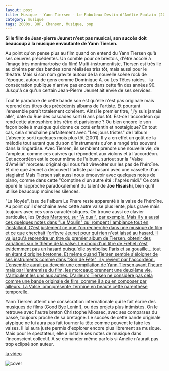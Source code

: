 ```yaml
---
layout: post
title: Musique - Yann Tiersen - Le Fabuleux Destin d'Amélie Poulain (2001)
category: musique
tags: 2000s, BOF, Chanson, Musique, pop
---
```

**Si le film de Jean-pierre Jeunet n'est pas musical, son succès doit beaucoup à la musique envoutante de Yann Tiersen.**

Au point qu'on pense plus au film quand on entend du Yann Tiersen qu'à ses oeuvres précédentes. Un comble pour ce brestois, d'être accolé à l'image très montmartroise du film! Multi-instrumentiste, Tiersen est très lié au cinéma par des bandes sons réalisées très tôt, mais aussi pour le théatre. Mais si son nom gravite autour de la nouvelle scène rock de l'époque, autour de gens comme Dominique A. ou Les Têtes raides,   la consécration publique n'arrive pas encore dans cette fin des années 90. Jusqu'à ce qu'un certain Jean-Pierre Jeunet ait envie de ses services.

Tout le paradoxe de cette bande son est qu'elle n'est pas originale mais reprend des titres des précédents albums de l'artiste. Et pourtant l'ensemble paraît totalement cohérent. Ainsi le premier titre, "j'y suis jamais allé", date du Rue des cascades sorti 6 ans plus tôt. Est-ce l'accordéon qui rend cette atmosphère très rétro et parisienne ? Ou bien encore le son façon boite à musique qui donne ce coté enfantin et nostalgique? En tout cas, cela s'enchaîne parfaitement avec "Les jours tristes" de l'album L'absente sorti quelques mois plus tôt (2001). Il y a en effet un goût de la mélodie tout autant que du son d'instruments qu'on a rangé très souvent dans la ringardise. Avec Tiersen, ils semblent prendre une nouvelle vie, de l'ampleur, comme ces cuivres qui répondent aux violons et à l'accordéon. Cet accordéon est le coeur même de l'album, surtout sur la "Valse d'Amélie" morceau original qui nous fait virevolter sur les pas de l’héroïne. Et dire que Jeunet a découvert l'artiste par hasard avec une cassette d'un stagiaire! Mais Tiersen sait aussi nous émouvoir avec quelques notes de piano, comme dans cette "Comptine d'un autre été : l'après midi." Ce coté épuré le rapproche paradoxalement du talent de **Joe Hisaishi**, bien qu'il utilise beaucoup moins les silences.

"La Noyée", issu de l'album Le Phare reste apparenté à la valse de l’héroïne. Au point qu'il s'enchaine avec cette autre valse plus lente, plus grave mais toujours avec ces sons caractéristiques. On trouve aussi ce clavier particulier, les <span style="text-decoration:underline;"><a href="https://fr.wikipedia.org/wiki/Ondes_Martenot">Ondes Martenot</a>, sur "A quai", par exemple. Mais il y a aussi ces quelques notes dans "Le Moulin" qui rompent l'ambiance tout en l'installant. C'est justement ce que l'on recherche dans une musique de film et ce que cherchait l'orfèvre Jeunet pour qui rien n'est laissé au hasard. Il va jusqu'à reprendre un titre du premier album de Tiersen, obtenir des variations sur le thème de la valse. Le choix d'un titre de Fréhel n'est évidemment pas un hasard puisqu'elle symbolise Paris et sa gouaille....tout en étant d'origine bretonne. Et même quand Tiersen semble s'éloigner de ses instruments comme dans "Soir de Fête", il y revient par l'accordéon. L'ensemble aurait pu devenir une compilation de Yann Tiersen avant l'heure mais par l'entremise du film, les morceaux prennent une deuxième vie, s'articulent les uns aux autres. D'ailleurs Tiersen ne considère pas cela comme une bande originale de film, comme il a pu en composer par ailleurs. La Valse, omniprésente, termine en beauté cette parenthèse temporelle.

Yann Tiersen atteint une consécration internationale qui le fait écrire des musiques de films (Good Bye Lenin!), ou des projets plus intimistes. On le retrouve avec l'autre breton Christophe Miossec, avec ses comparses du passé, toujours proche de sa bretagne. Le succès de cette bande originale atypique ne lui aura pas fait tourner la tête comme peuvent le faire les valses. Il lui aura juste permis d'explorer encore plus librement sa musique. Mais pour le spectateur, elle a installé ses notes de musique dans l'inconscient collectif. A se demander même parfois si Amélie n'aurait pas trop eclipsé son auteur.

[la video](https://www.youtube.com/watch?v=duGbgrv9LRE)

![cover](http://cheziceman.files.wordpress.com/2016/06/amelie.jpg)

